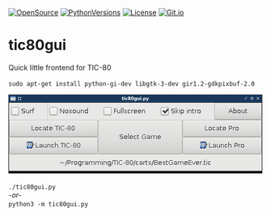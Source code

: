 [![OpenSource](https://img.shields.io/badge/Open-Source-orange.svg)](https://github.com/doyousketch2)  [![PythonVersions](https://img.shields.io/badge/Python-3.x-blue.svg)](https://www.python.org/)  [![License](https://img.shields.io/badge/license-GPL--v3-lightgrey.svg)](https://www.gnu.org/licenses/gpl-3.0.en.html)  [![Git.io](https://img.shields.io/badge/Git.io-fpZwp-233139.svg)](https://git.io/fpZwp)  


# tic80gui
Quick little frontend for TIC-80  

`sudo apt-get install python-gi-dev libgtk-3-dev gir1.2-gdkpixbuf-2.0`  

![image](https://raw.githubusercontent.com/doyousketch2/tic80gui/master/Screenshot.png)  

`./tic80gui.py`  
*-or-*  
`python3 -m tic80gui.py`  
